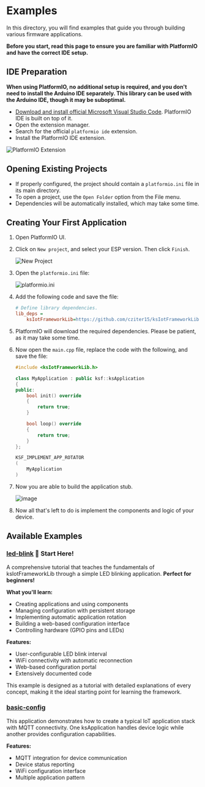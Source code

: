 # Examples

In this directory, you will find examples that guide you through building various firmware applications.

**Before you start, read this page to ensure you are familiar with PlatformIO and have the correct IDE setup.**

## IDE Preparation

**When using PlatformIO, no additional setup is required, and you don't need to install the Arduino IDE separately. This library can be used with the Arduino IDE, though it may be suboptimal.**

- [Download and install official Microsoft Visual Studio Code](https://code.visualstudio.com/). PlatformIO IDE is built on top of it.
- Open the extension manager.
- Search for the official `platformio ide` extension.
- Install the PlatformIO IDE extension.

![PlatformIO Extension](https://github.com/cziter15/ksIotFrameworkLib/assets/5003708/18dfb3a2-866c-4308-a197-5a90bbb13b90)

## Opening Existing Projects

- If properly configured, the project should contain a `platformio.ini` file in its main directory.
- To open a project, use the `Open Folder` option from the File menu.
- Dependencies will be automatically installed, which may take some time.

## Creating Your First Application

1. Open PlatformIO UI.

2. Click on `New project`, and select your ESP version. Then click `Finish`.

   ![New Project](https://github.com/cziter15/ksIotFrameworkLib/assets/5003708/494565fa-4753-446c-a18e-c903626637a3)

3. Open the `platformio.ini` file:

   ![platformio.ini](https://github.com/cziter15/ksIotFrameworkLib/assets/5003708/1d882165-c64f-40a6-addb-36141837c5dc)

4. Add the following code and save the file:

   ```ini
   # Define library dependencies.
   lib_deps = 
       ksIotFrameworkLib=https://github.com/cziter15/ksIotFrameworkLib
   ```

5. PlatformIO will download the required dependencies. Please be patient, as it may take some time.

6. Now open the `main.cpp` file, replace the code with the following, and save the file:

   ```cpp
   #include <ksIotFrameworkLib.h>

   class MyApplication : public ksf::ksApplication
   {
   public:
       bool init() override 
       {
           return true;
       }

       bool loop() override 
       {
           return true;
       }
   };

   KSF_IMPLEMENT_APP_ROTATOR
   (
       MyApplication
   )

7. Now you are able to build the application stub.

   ![image](https://github.com/cziter15/ksIotFrameworkLib/assets/5003708/afac0511-cf68-4007-ba89-b2902cabca6c)

8. Now all that's left to do is implement the components and logic of your device. 

## Available Examples

### [led-blink](led-blink) 🔰 **Start Here!**

A comprehensive tutorial that teaches the fundamentals of ksIotFrameworkLib through a simple LED blinking application. **Perfect for beginners!**

**What you'll learn:**

- Creating applications and using components
- Managing configuration with persistent storage
- Implementing automatic application rotation
- Building a web-based configuration interface
- Controlling hardware (GPIO pins and LEDs)

**Features:**

- User-configurable LED blink interval
- WiFi connectivity with automatic reconnection
- Web-based configuration portal
- Extensively documented code

This example is designed as a tutorial with detailed explanations of every concept, making it the ideal starting point for learning the framework.

### [basic-config](basic-config)

This application demonstrates how to create a typical IoT application stack with MQTT connectivity. One ksApplication handles device logic while another provides configuration capabilities.

**Features:**

- MQTT integration for device communication
- Device status reporting
- WiFi configuration interface
- Multiple application pattern

